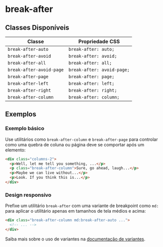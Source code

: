 # break-after

## Classes Disponíveis

| Classe | Propriedade CSS |
|--------|----------------|
| `break-after-auto` | `break-after: auto;` |
| `break-after-avoid` | `break-after: avoid;` |
| `break-after-all` | `break-after: all;` |
| `break-after-avoid-page` | `break-after: avoid-page;` |
| `break-after-page` | `break-after: page;` |
| `break-after-left` | `break-after: left;` |
| `break-after-right` | `break-after: right;` |
| `break-after-column` | `break-after: column;` |

## Exemplos

### Exemplo básico

Use utilitários como `break-after-column` e `break-after-page` para controlar como uma quebra de coluna ou página deve se comportar após um elemento:

```html
<div class="columns-2">
  <p>Well, let me tell you something, ...</p>
  <p class="break-after-column">Sure, go ahead, laugh...</p>
  <p>Maybe we can live without...</p>
  <p>Look. If you think this is...</p>
</div>
```

### Design responsivo

Prefixe um utilitário `break-after` com uma variante de breakpoint como `md:` para aplicar o utilitário apenas em tamanhos de tela médios e acima:

```html
<div class="break-after-column md:break-after-auto ...">
  <!-- ... -->
</div>
```

Saiba mais sobre o uso de variantes na [documentação de variantes](../variants).

